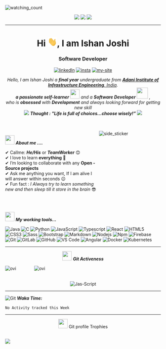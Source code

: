 <p align="left"> 
<img src="https://komarev.com/ghpvc/?username=Ishan25j&color=brightgreen" alt="watching_count" />
 </p>
 <p align="center">
<img src="https://img.shields.io/badge/Age-23-blue" />
  <img src="https://img.shields.io/badge/Focus-Software%20Development-brightgreen" />
  <img src="https://img.shields.io/badge/Lives-India-success" />
</p>
<hr>
<h1 align="center">Hi <img src="https://raw.githubusercontent.com/ABSphreak/ABSphreak/master/gifs/Hi.gif" width="30px" height="30px">, I am Ishan Joshi </h1>
<h3 align="center">Software Developer</h3>
<p align="center">
<a href="https://www.linkedin.com/in/ishan--joshi/" target="blank"><img align="center" src="https://www.vhv.rs/file/max/9/98175_linkedin-transparent-png.png" alt="linkedIn" height="30" width="40" /></a>  
<a href="https://www.instagram.com/ishan__joshii/" target="blank"><img align="center" src="https://www.manandvanbridport.co.uk/wp-content/uploads/2019/11/new-instagram-logo-png-transparent-800x799.png" alt="insta" height="30" width="40" /></a>
<a href="https://ishanjoshi.dev" target="blank"><img align="center" src="https://pluspng.com/img-png/png-user-icon-circled-user-icon-2240.png" alt="my-site" height="30" width="40" /></a>
</p>
</p>



<p align="center">
  <em>
    Hello, I am Ishan Joshi a <b>final year</b> undergraduate from <a href="http://www.aii.ac.in/aiie/"> <b>Adani Institute of Infrastructure Engineering</b>, India</a>. <br>
    <b>a passionate self-learner</b> <img src="https://github.com/TheDudeThatCode/TheDudeThatCode/blob/master/Assets/Developer.gif" width="30px" height="30px"> and a <b>Software Developer</b>&nbsp;<img src="https://github.com/TheDudeThatCode/TheDudeThatCode/blob/master/Assets/Designer.gif" width="36px" height="36px">&nbsp,<br>who is <b>obsessed</b>
    with <b>Development</b> and always looking forward for getting new skill
  </em>
  <br>
  <img src="https://media.giphy.com/media/gH3LO09IOiZIqePwv9/giphy.gif" width="50" /> <b><i align="center">Thought : "Life is full of choices…choose wisely!”</i></b> <img src="https://media.giphy.com/media/qjqUcgIyRjsl2/giphy.gif" width="50" />
</p>
<br><br>
<img align="right" width=200px height=200px alt="side_sticker" src="https://media.giphy.com/media/TEnXkcsHrP4YedChhA/giphy.gif" />

<img src="https://media.giphy.com/media/iY8CRBdQXODJSCERIr/giphy.gif" width="30px" height="30px">&nbsp;***About me ....***

✔ Callme: ***He/His*** or ***TeamWorker*** 😊 <br>
✔ I love to learn **everything** 🥰<br>
✔ I’m looking to collaborate with any **Open - Source projects**<br>
✔ Ask me anything you want, If I am alive I will answer within seconds 😉<br>
✔ Fun fact : *I Always try to learn something new and then sleep till it store in the brain* 😎<br><br><br><br>
 

<img src="https://media.giphy.com/media/iY8CRBdQXODJSCERIr/giphy.gif" width="30px" height="30px">&nbsp;***My working tools...***
<p align="left">
  
![Java](http://img.shields.io/badge/-Java-5B4638?style=flat-square&logo=java&logoColor=ffffff)
![C](http://img.shields.io/badge/-C-A8B9CC?style=flat-square&logo=c&logoColor=ffffff)
![Python](http://img.shields.io/badge/-Python-3776AB?style=flat-square&logo=python&logoColor=ffffff)
![JavaScript](https://img.shields.io/badge/-JavaScript-%23F7DF1C?style=flat-square&logo=javascript&logoColor=000000&labelColor=%23F7DF1C&color=%23FFCE5A)
![Typescript](http://img.shields.io/badge/-Typescript-5391FE?style=flat-square&logo=Typescript&logoColor=ffffff)
![React](https://img.shields.io/badge/-React-61DAFB?style=flat-square&logo=react&logoColor=ffffff)
![HTML5](https://img.shields.io/badge/-HTML5-%23E44D27?style=flat-square&logo=html5&logoColor=ffffff)
![CSS3](https://img.shields.io/badge/-CSS3-%231572B6?style=flat-square&logo=css3)
![Sass](https://img.shields.io/badge/-Sass-%23CC6699?style=flat-square&logo=sass&logoColor=ffffff)
![Bootstrap](https://img.shields.io/badge/-Bootstrap-563D7C?style=flat-square&logo=Bootstrap)
![Markdown](https://img.shields.io/badge/-Markdown-000000?style=flat-square&logo=markdown)
![Nodejs](https://img.shields.io/badge/-Nodejs-339933?style=flat-square&logo=Node.js&logoColor=ffffff)
![Npm](https://img.shields.io/badge/-npm-CB3837?style=flat-square&logo=npm)
![Firebase](https://img.shields.io/badge/-Firebase-FFCA28?style=flat-square&logo=firebase&logoColor=ffffff)
![Git](https://img.shields.io/badge/-Git-%23F05032?style=flat-square&logo=git&logoColor=%23ffffff)
![GitLab](https://img.shields.io/badge/-GitLab-FCA121?style=flat-square&logo=gitlab)
![GitHub](https://img.shields.io/badge/-GitHub-181717?style=flat-square&logo=github)
![VS Code](http://img.shields.io/badge/-VS%20Code-007ACC?style=flat-square&logo=visual-studio-code&logoColor=ffffff)
![Angular](http://img.shields.io/badge/-Angular-CB3837?style=flat-square&logo=angular&logoColor=ffffff)
![Docker](http://img.shields.io/badge/-Docker-5391FE?style=flat-square&logo=Docker&logoColor=ffffff)
![Kubernetes](http://img.shields.io/badge/-Kubernetes-0078D6?style=flat-square&logo=Kubernetes&logoColor=ffffff)
  
<hr>
<p align="center">
<img src="https://media.giphy.com/media/W5eoZHPpUx9sapR0eu/giphy.gif" width="30px" height="30px alt="Git"/>&nbsp;<i><b>Git Activeness</b></i></p>
 
<p><img align="left" src="https://github-readme-stats.vercel.app/api/top-langs?username=Ishan25j&show_icons=true&locale=en&layout=compact&theme=chartreuse-dark" alt="ovi" /></p>
<p>&nbsp;<img align="right" src="https://github-readme-stats.vercel.app/api?username=Ishan25j&show_icons=true&locale=en&theme=chartreuse-dark" alt="ovi" width="410" /></p>
<br>
<center>
<img align="center" src="https://github-readme-streak-stats.herokuapp.com/?user=Ishan25j&count_private=true&theme=radical" alt="Jas-Script" />
</center>

<hr>

<img src="https://media.giphy.com/media/W5eoZHPpUx9sapR0eu/giphy.gif" width="30px" height="30px" alt="Git"/>&nbsp;<i><b>Waka Time:</b></i></p>

<!--START_SECTION:waka-->
```text
No Activity tracked this Week
```
<!--END_SECTION:waka-->


<hr>


<p align="center"><img src="https://media.giphy.com/media/Ishan25j/giphy.gif" width="30px" height="30px" />&nbsp;Git profile Trophies</p><br>
<img src="https://github-profile-trophy.vercel.app/?username=Ishan25j&theme=juicyfresh&no-bg=true" />






